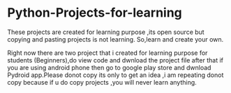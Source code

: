 # Python-Projects-for-learning
These projects are created for learning purpose ,its open source but copying and pasting projects is not learning. So,learn and create your own.

Right now there are two project that i created for learning purpose for students (Beginners),do view code and dwnload the project file after that if you are using android phone then go to google play store and dwnload Pydroid app.Please donot copy its only to get an idea ,i am repeating donot copy because if u do copy projects ,you will never learn anything.
